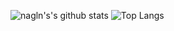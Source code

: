 ![nagln's's github stats](https://github-readme-stats.vercel.app/api?username=laxminagln&count_private=true&show_icons=true&hide_title=true&theme=merko)
![Top Langs](https://github-readme-stats.vercel.app/api/top-langs/?username=laxminagln&layout=compact&theme=cobalt)

